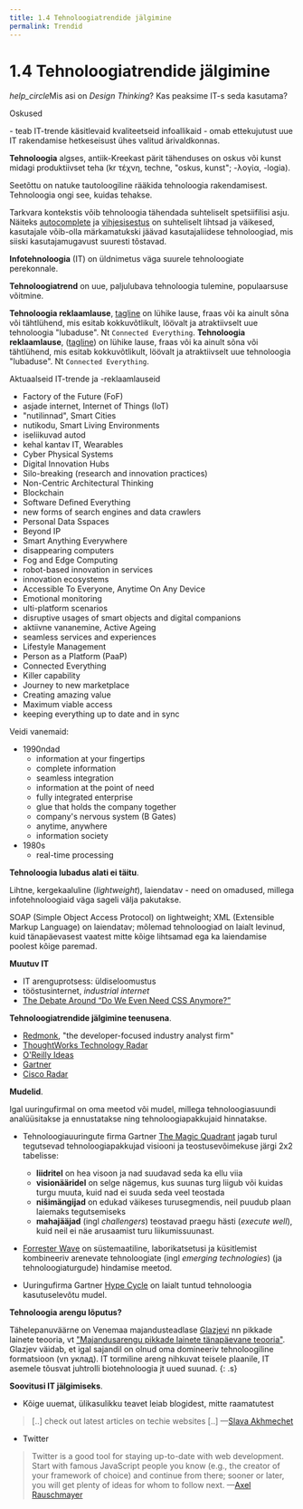 ```yaml
---
title: 1.4 Tehnoloogiatrendide jälgimine
permalink: Trendid
---
```


# 1.4 Tehnoloogiatrendide jälgimine

<p class='action'><i class="material-icons ikoon">help_circle</i>Mis asi on <i>Design Thinking</i>? Kas peaksime IT-s seda kasutama?</p>

<p class='tags'>Oskused</p>
- teab IT-trende käsitlevaid kvaliteetseid infoallikaid
- omab ettekujutust uue IT rakendamise hetkeseisust ühes valitud ärivaldkonnas.

__Tehnoloogia__ algses, antiik-Kreekast pärit tähenduses on oskus või kunst midagi produktiivset teha (kr τέχνη, techne, "oskus, kunst"; -λογία, -logia).

Seetõttu on natuke tautoloogiline rääkida tehnoloogia rakendamisest. Tehnoloogia ongi see, kuidas tehakse.

Tarkvara kontekstis võib tehnoloogia tähendada suhteliselt spetsiifilisi asju. Näiteks [autocomplete](https://en.wikipedia.org/wiki/Autocomplete) ja [vihjesisestus](https://twitter.github.io/typeahead.js/examples/) on suhteliselt lihtsad ja väikesed, kasutajale võib-olla märkamatukski jäävad kasutajaliidese tehnoloogiad, mis siiski kasutajamugavust suuresti tõstavad.

__Infotehnoloogia__ (IT) on üldnimetus väga suurele tehnoloogiate perekonnale.

__Tehnoloogiatrend__ on uue, paljulubava tehnoloogia tulemine, populaarsuse võitmine.

__Tehnoloogia reklaamlause__, [tagline](https://en.wikipedia.org/wiki/Tagline) on lühike lause, fraas või ka ainult sõna või tähtlühend, mis esitab kokkuvõtlikult, löövalt ja atraktiivselt uue tehnoloogia "lubaduse". Nt `Connected Everything`. 
__Tehnoloogia reklaamlause__, ([tagline]()) on lühike lause, fraas või ka ainult sõna või tähtlühend, mis esitab kokkuvõtlikult, löövalt ja atraktiivselt uue tehnoloogia "lubaduse". Nt `Connected Everything`. 

Aktuaalseid IT-trende ja -reklaamlauseid

- Factory of the Future (FoF)
- asjade internet, Internet of Things (IoT)
- "nutilinnad", Smart Cities
- nutikodu, Smart Living Environments
- iseliikuvad autod
- kehal kantav IT, Wearables
- Cyber Physical Systems
- Digital Innovation Hubs
- Silo-breaking (research and innovation practices)
- Non-Centric Architectural Thinking
- Blockchain
- Software Defined Everything
- new forms of search engines and data crawlers
- Personal Data Sspaces
- Beyond IP
- Smart Anything Everywhere
- disappearing computers
- Fog and Edge Computing
- robot-based innovation in services
- innovation ecosystems
- Accessible To Everyone, Anytime On Any Device
- Emotional monitoring
- ulti-platform scenarios
- disruptive usages of smart objects and digital companions
- aktiivne vananemine, Active Ageing
- seamless services and experiences
- Lifestyle Management
- Person as a Platform (PaaP)
- Connected Everything
- Killer capability
- Journey to new marketplace
- Creating amazing value
- Maximum viable access
- keeping everything up to date and in sync

Veidi vanemaid:

- 1990ndad
  - information at your fingertips
  - complete information
  - seamless integration
  - information at the point of need
  - fully integrated enterprise
  - glue that holds the company together
  - company's nervous system (B Gates)
  - anytime, anywhere
  - information society
- 1980s
  - real-time processing

__Tehnoloogia lubadus alati ei täitu__.

Lihtne, kergekaaluline (_lightweight_), laiendatav - need on omadused, millega infotehnoloogiaid väga sageli välja pakutakse.

SOAP (Simple Object Access Protocol) on lightweight; XML (Extensible Markup Language) on laiendatav; mõlemad tehnoloogiad on laialt levinud, kuid tänapäevasest vaatest mitte kõige lihtsamad ega ka laiendamise poolest kõige paremad. 

__Muutuv IT__

- IT arenguprotsess: üldiseloomustus
- tööstusinternet, _industrial internet_
- [The Debate Around “Do We Even Need CSS Anymore?”](https://css-tricks.com/the-debate-around-do-we-even-need-css-anymore/)

__Tehnoloogiatrendide jälgimine teenusena__.

- [Redmonk](http://redmonk.com/), "the developer-focused industry analyst firm"
- [ThoughtWorks Technology Radar](https://www.thoughtworks.com/radar)
- [O'Reilly Ideas](https://www.oreilly.com/ideas)
- [Gartner](http://www.gartner.com/technology/home.jsp)
- [Cisco Radar](https://techradar.cisco.com/)

__Mudelid__.

Igal uuringufirmal on oma meetod või mudel, millega tehnoloogiasuundi analüüsitakse ja ennustatakse ning tehnoloogiapakkujaid hinnatakse.

- Tehnoloogiauuringute firma Gartner [The Magic Quadrant](http://www.gartner.com/technology/research/methodologies/research_mq.jsp) jagab turul tegutsevad tehnoloogiapakkujad visiooni ja teostusevõimekuse järgi 2x2 tabelisse:

  - __liidritel__ on hea visoon ja nad suudavad seda ka ellu viia
  - __visionääridel__ on selge nägemus, kus suunas turg liigub või kuidas turgu muuta, kuid nad ei suuda seda veel teostada
  - __nišimängijad__ on edukad väikeses turusegmendis, neil puudub plaan laiemaks tegutsemiseks
  - __mahajääjad__ (ingl _challengers_) teostavad praegu hästi (_execute well_), kuid neil ei näe arusaamist turu liikumissuunast.  

- [Forrester Wave](https://www.forrester.com/marketing/policies/forrester-wave-methodology.html) on süstemaatiline, laborikatsetusi ja küsitlemist kombineeriv arenevate tehnoloogiate (ingl _emerging technologies_) (ja tehnoloogiaturgude) hindamise meetod.

- Uuringufirma Gartner [Hype Cycle](https://en.wikipedia.org/wiki/Hype_cycle) on laialt tuntud tehnoloogia kasutuselevõtu mudel.

__Tehnoloogia arengu lõputus?__

Tähelepanuväärne on Venemaa majandusteadlase [Glazjevi](https://en.wikipedia.org/wiki/Sergey_Glazyev) nn pikkade lainete teooria, vt ["Majandusarengu pikkade lainete tänapäevane teooria"](http://www.glazev.ru/upload/iblock/77b/77b8141cdfc1038b78520f79fc9acd40.pdf). Glazjev väidab, et igal sajandil on olnud oma domineeriv tehnoloogiline formatsioon (vn уклад). IT tormiline areng nihkuvat teisele plaanile, IT asemele tõusvat juhtrolli biotehnoloogia jt uued suunad.
{: .s}

__Soovitusi IT jälgimiseks__.

- Kõige uuemat, ülikasulikku teavet leiab blogidest, mitte raamatutest

> [..] check out latest articles on techie websites [..] &mdash;[Slava Akhmechet](http://www.defmacro.org/)

- Twitter

> Twitter is a good tool for staying up-to-date with web development. Start with famous JavaScript people you know (e.g., the creator of your framework of choice) and continue from there; sooner or later, you will get plenty of ideas for whom to follow next. &mdash;[Axel Rauschmayer](http://speakingjs.com/es5/ch33.html)

